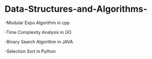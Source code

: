 # Data-Structures-and-Algorithms-
-Modular Expo Algorithm in cpp

-Time Complexity Analysis in GO

-Binary Search Algorithm in JAVA

-Selection Sort in Python

